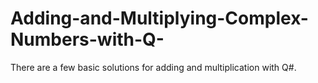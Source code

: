 # Adding-and-Multiplying-Complex-Numbers-with-Q-
There are a few basic solutions for adding and multiplication with Q#.
